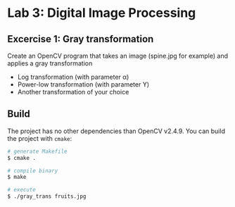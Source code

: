 # Lab 3: Digital Image Processing

## Excercise 1: Gray transformation

Create an OpenCV program that takes an image (spine.jpg for example) and applies
a gray transformation

 * Log transformation (with parameter α)
 * Power-low transformation (with parameter Υ)
 * Another transformation of your choice


## Build

The project has no other dependencies than OpenCV v2.4.9. You can build the
project with `cmake`:

```bash
# generate Makefile
$ cmake .

# compile binary
$ make

# execute
$ ./gray_trans fruits.jpg
```
